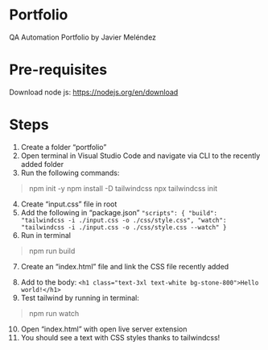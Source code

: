# Portfolio
QA Automation Portfolio by Javier Meléndez

# Pre-requisites
Download node js: https://nodejs.org/en/download

# Steps
1. Create a folder “portfolio”
2. Open terminal in Visual Studio Code and navigate via CLI to the recently added folder
3. Run the following commands:
  > npm init -y
  > npm install -D tailwindcss
  > npx tailwindcss init
4. Create “input.css” file in root
5. Add the following in “package.json”
```"scripts": { "build": "tailwindcss -i ./input.css -o ./css/style.css", "watch": "tailwindcss -i ./input.css -o ./css/style.css --watch" } ```
6. Run in terminal
> npm run build
7. Create an “index.html” file and link the CSS file recently added
> <link rel="stylesheet" href="css/style.css">
8. Add to the body:
``` <h1 class="text-3xl text-white bg-stone-800">Hello world!</h1> ```
10. Test tailwind by running in terminal:
> npm run watch
10. Open “index.html” with open live server extension
11. You should see a text with CSS styles thanks to tailwindcss! 
